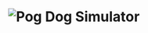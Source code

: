 # ![Pog Dog Simulator](https://github.com/endercatstudios/pog-dog-simulator/blob/main/epic/title.png?raw=true)
